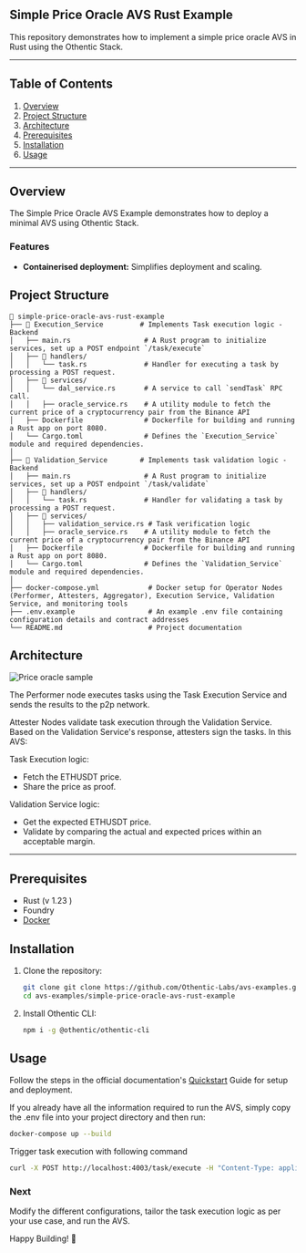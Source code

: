 ## Simple Price Oracle AVS Rust Example

This repository demonstrates how to implement a simple price oracle AVS in Rust using the Othentic Stack.

---

## Table of Contents

1. [Overview](#overview)
2. [Project Structure](#project-structure)
3. [Architecture](#usage)
4. [Prerequisites](#prerequisites)
5. [Installation](#installation)
6. [Usage](#usage)

---

## Overview

The Simple Price Oracle AVS Example demonstrates how to deploy a minimal AVS using Othentic Stack.

### Features

- **Containerised deployment:** Simplifies deployment and scaling.

## Project Structure

```mdx
📂 simple-price-oracle-avs-rust-example
├── 📂 Execution_Service         # Implements Task execution logic - Backend
│   ├── main.rs                  # A Rust program to initialize services, set up a POST endpoint `/task/execute`
│   ├── 📂 handlers/
│   │   └── task.rs              # Handler for executing a task by processing a POST request.
│   ├── 📂 services/
│   │   └── dal_service.rs       # A service to call `sendTask` RPC call.
│   │   ├── oracle_service.rs    # A utility module to fetch the current price of a cryptocurrency pair from the Binance API
│   ├── Dockerfile               # Dockerfile for building and running a Rust app on port 8080.
│   └── Cargo.toml               # Defines the `Execution_Service` module and required dependencies.
│
├── 📂 Validation_Service        # Implements task validation logic - Backend
│   ├── main.rs                  # A Rust program to initialize services, set up a POST endpoint `/task/validate`
│   ├── 📂 handlers/
│   │   └── task.rs              # Handler for validating a task by processing a POST request.
│   ├── 📂 services/
│   │   ├── validation_service.rs # Task verification logic
│   │   ├── oracle_service.rs    # A utility module to fetch the current price of a cryptocurrency pair from the Binance API
│   ├── Dockerfile               # Dockerfile for building and running a Rust app on port 8080.
│   └── Cargo.toml               # Defines the `Validation_Service` module and required dependencies.
│
├── docker-compose.yml            # Docker setup for Operator Nodes (Performer, Attesters, Aggregator), Execution Service, Validation Service, and monitoring tools
├── .env.example                  # An example .env file containing configuration details and contract addresses
└── README.md                     # Project documentation
```

## Architecture

![Price oracle sample](https://github.com/user-attachments/assets/03d544eb-d9c3-44a7-9712-531220c94f7e)

The Performer node executes tasks using the Task Execution Service and sends the results to the p2p network.

Attester Nodes validate task execution through the Validation Service. Based on the Validation Service's response, attesters sign the tasks. In this AVS:

Task Execution logic:
- Fetch the ETHUSDT price.
- Share the price as proof.

Validation Service logic:
- Get the expected ETHUSDT price.
- Validate by comparing the actual and expected prices within an acceptable margin.
---

## Prerequisites

- Rust (v 1.23 )
- Foundry
- [Docker](https://docs.docker.com/engine/install/)

## Installation

1. Clone the repository:

   ```bash
   git clone git clone https://github.com/Othentic-Labs/avs-examples.git
   cd avs-examples/simple-price-oracle-avs-rust-example
   ```

2. Install Othentic CLI:

   ```bash
   npm i -g @othentic/othentic-cli
   ```

## Usage

Follow the steps in the official documentation's [Quickstart](https://docs.othentic.xyz/main/avs-framework/quick-start#steps) Guide for setup and deployment.

If you already have all the information required to run the AVS, simply copy the .env file into your project directory and then run:
```bash
docker-compose up --build
```

Trigger task execution with following command
```bash
curl -X POST http://localhost:4003/task/execute -H "Content-Type: application/json" -d "{}"
```

### Next
Modify the different configurations, tailor the task execution logic as per your use case, and run the AVS.

Happy Building! 🚀

